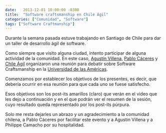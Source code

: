 ```yaml
---
date:   2013-12-01 10:00:00 -0300
title:  "Software craftsmanship en Chile Ágil"
categories: ["Comunidad", "Software"]
tags: ["Software Craftmanship"]
---
```


Durante la semana pasada estuve trabajando en Santiago de Chile para dar un taller de desarrollo ágil de software.

Como siempre que visito alguna ciudad, intento participar de alguna actividad de la comunidad. En este caso, [Agustín Villena](https://twitter.com/agustinvillena), [Pablo Cáceres](http://cl.linkedin.com/in/pablocaceresferreira) y [Chile Ágil](http://www.chileagil.cl/) organizaron una reunión para debatir sobre Software Craftsmanship en la [Universidad de las Américas](http://www.udla.cl/).
<!--more-->

Comenzamos por establecer los objetivos de los presentes, es decir, que debería ocurrir en esa reunión para que cada uno se fuese satisfecho.

Esos objetivos son los post-its amarillos (claro) que verán en el video que les dejo a continuación y en el que podrán ver el resumen de la sesión, cuyo resultado queda representado por los post-its púrpura.

Solo me resta dejarles un abrazo y un agradecimiento a la comunidad chilena, a Pablo Cáceres por facilitar este evento y a Agustin Villena y a Philippe Camacho por su hospitalidad.
